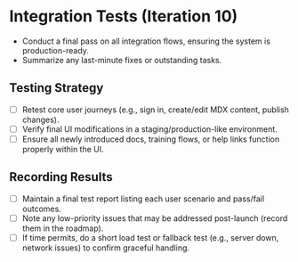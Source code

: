 # Integration Tests (Iteration 10)

- Conduct a final pass on all integration flows, ensuring the system is production-ready.
- Summarize any last-minute fixes or outstanding tasks.

## Testing Strategy
- [ ] Retest core user journeys (e.g., sign in, create/edit MDX content, publish changes).
- [ ] Verify final UI modifications in a staging/production-like environment.
- [ ] Ensure all newly introduced docs, training flows, or help links function properly within the UI.

## Recording Results
- [ ] Maintain a final test report listing each user scenario and pass/fail outcomes.
- [ ] Note any low-priority issues that may be addressed post-launch (record them in the roadmap).
- [ ] If time permits, do a short load test or fallback test (e.g., server down, network issues) to confirm graceful handling. 